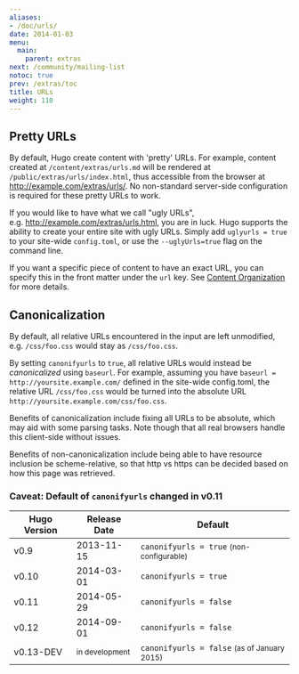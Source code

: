 ```yaml
---
aliases:
- /doc/urls/
date: 2014-01-03
menu:
  main:
    parent: extras
next: /community/mailing-list
notoc: true
prev: /extras/toc
title: URLs
weight: 110
---
```


## Pretty URLs

By default, Hugo create content with 'pretty' URLs. For example,
content created at `/content/extras/urls.md` will be rendered at
`/public/extras/urls/index.html`, thus accessible from the browser
at http://example.com/extras/urls/.  No non-standard server-side
configuration is required for these pretty URLs to work.

If you would like to have what we call "ugly URLs",
e.g.&nbsp;http://example.com/extras/urls.html, you are in luck.
Hugo supports the ability to create your entire site with ugly URLs.
Simply add `uglyurls = true` to your site-wide `config.toml`,
or use the `--uglyUrls=true` flag on the command line.

If you want a specific piece of content to have an exact URL, you can
specify this in the front matter under the `url` key. See [Content
Organization](/content/organization/) for more details. 

## Canonicalization

<!--
By default, all relative URLs encountered in the input will be canonicalized
using `baseurl`, so that a link `/css/foo.css` becomes
`http://yoursite.example.com/css/foo.css`.

By setting `canonifyurls` to `false` will prevent this canonicalization.
-->
By default, all relative URLs encountered in the input are left unmodified,
e.g. `/css/foo.css` would stay as `/css/foo.css`.

By setting `canonifyurls` to `true`, all relative URLs would instead
be *canonicalized* using `baseurl`.  For example, assuming you have
`baseurl = http://yoursite.example.com/` defined in the site-wide
config.toml, the relative URL `/css/foo.css` would be turned into
the absolute URL `http://yoursite.example.com/css/foo.css`.

Benefits of canonicalization include fixing all URLs to be absolute, which may
aid with some parsing tasks.  Note though that all real browsers handle this
client-side without issues.

Benefits of non-canonicalization include being able to have resource inclusion
be scheme-relative, so that http vs https can be decided based on how this
page was retrieved.

### Caveat: Default of `canonifyurls` changed in v0.11

<table class="table table-bordered">
<thead>
<tr>
<th>Hugo Version</th>
<th>Release Date</th>
<th>Default</th>
</tr>
</thead>

<tbody>
<tr>
<td>v0.9</td>
<td>2013-11-15</td>
<td><code>canonifyurls = true</code> <small>(non-configurable)</small></td>
</tr>

<tr>
<td>v0.10</td>
<td>2014-03-01</td>
<td><code>canonifyurls = true</code></td>
</tr>

<tr>
<td>v0.11</td>
<td>2014-05-29</td>
<td><code>canonifyurls = false</code></td>
</tr>

<tr>
<td>v0.12</td>
<td>2014-09-01</td>
<td><code>canonifyurls = false</code></td>
</tr>

<tr>
<td>v0.13-DEV</td>
<td><small>in development</small></td>
<td><code>canonifyurls = false</code> <small>(as of January 2015)</small></td>
</tr>
</tbody>
</table>
